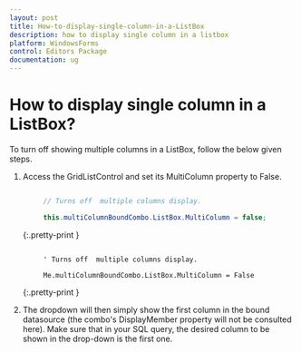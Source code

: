 ```yaml
---
layout: post
title: How-to-display-single-column-in-a-ListBox
description: how to display single column in a listbox
platform: WindowsForms
control: Editors Package
documentation: ug
---
```


# How to display single column in a ListBox?

To turn off showing multiple columns in a ListBox, follow the below given steps.

1. Access the GridListControl and set its MultiColumn property to False.

   ~~~ cs

        // Turns off  multiple columns display.

		this.multiColumnBoundCombo.ListBox.MultiColumn = false;

   ~~~
   {:.pretty-print }

   ~~~ vbnet

        ' Turns off  multiple columns display.

		Me.multiColumnBoundCombo.ListBox.MultiColumn = False

   ~~~
   {:.pretty-print }

2. The dropdown will then simply show the first column in the bound datasource (the combo's DisplayMember property will not be consulted here). Make sure that in your SQL query, the desired column to be shown in the drop-down is the first one.

